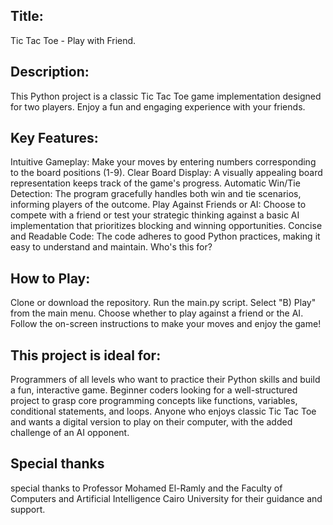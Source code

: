 ## Title:
Tic Tac Toe - Play with Friend.

## Description:
This Python project is a classic Tic Tac Toe game implementation designed for two players. Enjoy a fun and engaging experience with your friends.

## Key Features:

Intuitive Gameplay: Make your moves by entering numbers corresponding to the board positions (1-9).
Clear Board Display: A visually appealing board representation keeps track of the game's progress.
Automatic Win/Tie Detection: The program gracefully handles both win and tie scenarios, informing players of the outcome.
Play Against Friends or AI: Choose to compete with a friend or test your strategic thinking against a basic AI implementation that prioritizes blocking and winning opportunities.
Concise and Readable Code: The code adheres to good Python practices, making it easy to understand and maintain.
Who's this for?

## How to Play:

Clone or download the repository.
Run the main.py script.
Select "B) Play" from the main menu.
Choose whether to play against a friend or the AI.
Follow the on-screen instructions to make your moves and enjoy the game!

## This project is ideal for:

Programmers of all levels who want to practice their Python skills and build a fun, interactive game.
Beginner coders looking for a well-structured project to grasp core programming concepts like functions, variables, conditional statements, and loops.
Anyone who enjoys classic Tic Tac Toe and wants a digital version to play on their computer, with the added challenge of an AI opponent.

## Special thanks

special thanks to Professor Mohamed El-Ramly and the Faculty of Computers and Artificial Intelligence Cairo University for their guidance and support.
